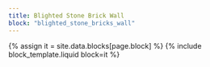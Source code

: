 ```yaml
---
title: Blighted Stone Brick Wall
block: "blighted_stone_bricks_wall"
---
```


{% assign it = site.data.blocks[page.block] %}
{% include block_template.liquid block=it %}


